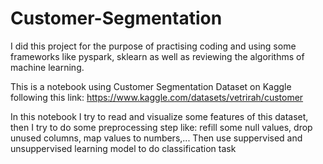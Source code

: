 # Customer-Segmentation
I did this project for the purpose of practising coding and using some frameworks like pyspark, sklearn as well as reviewing the algorithms of machine learning.

This is a notebook using Customer Segmentation Dataset on Kaggle following this link: https://www.kaggle.com/datasets/vetrirah/customer

In this notebook I try to read and visualize some features of this dataset, then I try to do some preprocessing step like: refill some null values, drop unused columns, map values to numbers,... Then use suppervised and unsuppervised learning model to do classification task

